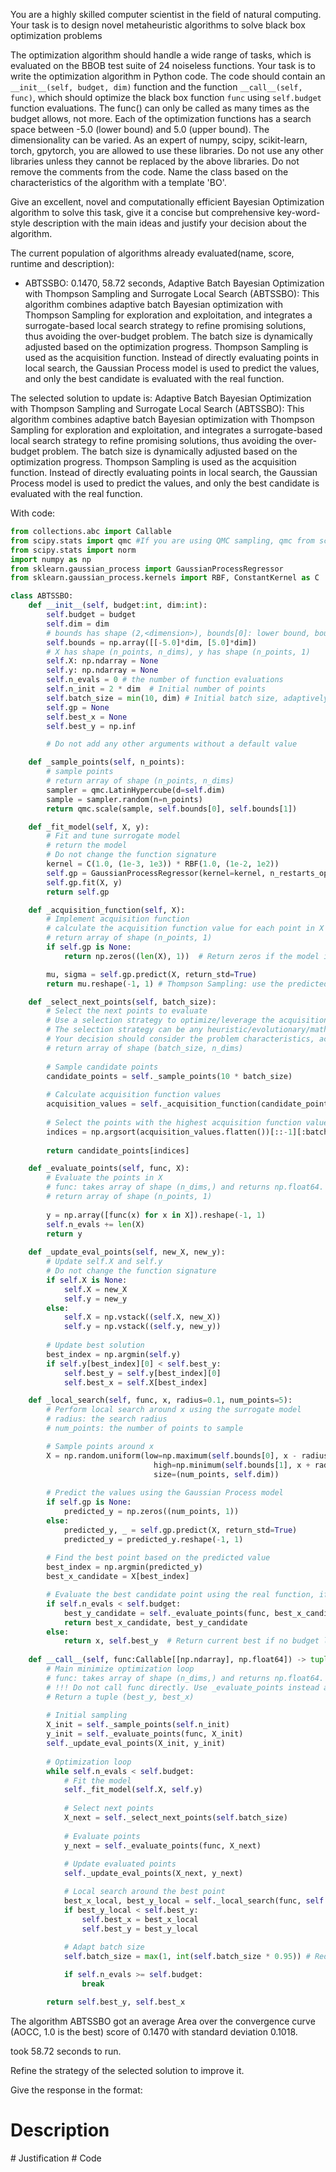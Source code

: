 You are a highly skilled computer scientist in the field of natural computing. Your task is to design novel metaheuristic algorithms to solve black box optimization problems


The optimization algorithm should handle a wide range of tasks, which is evaluated on the BBOB test suite of 24 noiseless functions. Your task is to write the optimization algorithm in Python code. The code should contain an `__init__(self, budget, dim)` function and the function `__call__(self, func)`, which should optimize the black box function `func` using `self.budget` function evaluations.
The func() can only be called as many times as the budget allows, not more. Each of the optimization functions has a search space between -5.0 (lower bound) and 5.0 (upper bound). The dimensionality can be varied.
As an expert of numpy, scipy, scikit-learn, torch, gpytorch, you are allowed to use these libraries. Do not use any other libraries unless they cannot be replaced by the above libraries.  Do not remove the comments from the code.
Name the class based on the characteristics of the algorithm with a template '<characteristics>BO'.

Give an excellent, novel and computationally efficient Bayesian Optimization algorithm to solve this task, give it a concise but comprehensive key-word-style description with the main ideas and justify your decision about the algorithm.

The current population of algorithms already evaluated(name, score, runtime and description):
- ABTSSBO: 0.1470, 58.72 seconds, Adaptive Batch Bayesian Optimization with Thompson Sampling and Surrogate Local Search (ABTSSBO): This algorithm combines adaptive batch Bayesian optimization with Thompson Sampling for exploration and exploitation, and integrates a surrogate-based local search strategy to refine promising solutions, thus avoiding the over-budget problem. The batch size is dynamically adjusted based on the optimization progress. Thompson Sampling is used as the acquisition function. Instead of directly evaluating points in local search, the Gaussian Process model is used to predict the values, and only the best candidate is evaluated with the real function.




The selected solution to update is:
Adaptive Batch Bayesian Optimization with Thompson Sampling and Surrogate Local Search (ABTSSBO): This algorithm combines adaptive batch Bayesian optimization with Thompson Sampling for exploration and exploitation, and integrates a surrogate-based local search strategy to refine promising solutions, thus avoiding the over-budget problem. The batch size is dynamically adjusted based on the optimization progress. Thompson Sampling is used as the acquisition function. Instead of directly evaluating points in local search, the Gaussian Process model is used to predict the values, and only the best candidate is evaluated with the real function.


With code:
```python
from collections.abc import Callable
from scipy.stats import qmc #If you are using QMC sampling, qmc from scipy is encouraged. Remove this line if you have better alternatives.
from scipy.stats import norm
import numpy as np
from sklearn.gaussian_process import GaussianProcessRegressor
from sklearn.gaussian_process.kernels import RBF, ConstantKernel as C

class ABTSSBO:
    def __init__(self, budget:int, dim:int):
        self.budget = budget
        self.dim = dim
        # bounds has shape (2,<dimension>), bounds[0]: lower bound, bounds[1]: upper bound
        self.bounds = np.array([[-5.0]*dim, [5.0]*dim])
        # X has shape (n_points, n_dims), y has shape (n_points, 1)
        self.X: np.ndarray = None
        self.y: np.ndarray = None
        self.n_evals = 0 # the number of function evaluations
        self.n_init = 2 * dim  # Initial number of points
        self.batch_size = min(10, dim) # Initial batch size, adaptively adjusted
        self.gp = None
        self.best_x = None
        self.best_y = np.inf

        # Do not add any other arguments without a default value

    def _sample_points(self, n_points):
        # sample points
        # return array of shape (n_points, n_dims)
        sampler = qmc.LatinHypercube(d=self.dim)
        sample = sampler.random(n=n_points)
        return qmc.scale(sample, self.bounds[0], self.bounds[1])

    def _fit_model(self, X, y):
        # Fit and tune surrogate model 
        # return the model
        # Do not change the function signature
        kernel = C(1.0, (1e-3, 1e3)) * RBF(1.0, (1e-2, 1e2))
        self.gp = GaussianProcessRegressor(kernel=kernel, n_restarts_optimizer=5, random_state=42)
        self.gp.fit(X, y)
        return self.gp

    def _acquisition_function(self, X):
        # Implement acquisition function 
        # calculate the acquisition function value for each point in X
        # return array of shape (n_points, 1)
        if self.gp is None:
            return np.zeros((len(X), 1))  # Return zeros if the model is not fitted yet

        mu, sigma = self.gp.predict(X, return_std=True)
        return mu.reshape(-1, 1) # Thompson Sampling: use the predicted mean

    def _select_next_points(self, batch_size):
        # Select the next points to evaluate
        # Use a selection strategy to optimize/leverage the acquisition function 
        # The selection strategy can be any heuristic/evolutionary/mathematical/hybrid methods.
        # Your decision should consider the problem characteristics, acquisition function, and the computational efficiency.
        # return array of shape (batch_size, n_dims)
        
        # Sample candidate points
        candidate_points = self._sample_points(10 * batch_size)
        
        # Calculate acquisition function values
        acquisition_values = self._acquisition_function(candidate_points)
        
        # Select the points with the highest acquisition function values
        indices = np.argsort(acquisition_values.flatten())[::-1][:batch_size]
        
        return candidate_points[indices]

    def _evaluate_points(self, func, X):
        # Evaluate the points in X
        # func: takes array of shape (n_dims,) and returns np.float64.
        # return array of shape (n_points, 1)
        
        y = np.array([func(x) for x in X]).reshape(-1, 1)
        self.n_evals += len(X)
        return y
    
    def _update_eval_points(self, new_X, new_y):
        # Update self.X and self.y
        # Do not change the function signature
        if self.X is None:
            self.X = new_X
            self.y = new_y
        else:
            self.X = np.vstack((self.X, new_X))
            self.y = np.vstack((self.y, new_y))
        
        # Update best solution
        best_index = np.argmin(self.y)
        if self.y[best_index][0] < self.best_y:
            self.best_y = self.y[best_index][0]
            self.best_x = self.X[best_index]

    def _local_search(self, func, x, radius=0.1, num_points=5):
        # Perform local search around x using the surrogate model
        # radius: the search radius
        # num_points: the number of points to sample

        # Sample points around x
        X = np.random.uniform(low=np.maximum(self.bounds[0], x - radius),
                                high=np.minimum(self.bounds[1], x + radius),
                                size=(num_points, self.dim))
        
        # Predict the values using the Gaussian Process model
        if self.gp is None:
            predicted_y = np.zeros((num_points, 1))
        else:
            predicted_y, _ = self.gp.predict(X, return_std=True)
            predicted_y = predicted_y.reshape(-1, 1)
        
        # Find the best point based on the predicted value
        best_index = np.argmin(predicted_y)
        best_x_candidate = X[best_index]

        # Evaluate the best candidate point using the real function, if budget allows
        if self.n_evals < self.budget:
            best_y_candidate = self._evaluate_points(func, best_x_candidate.reshape(1, -1))[0, 0]
            return best_x_candidate, best_y_candidate
        else:
            return x, self.best_y  # Return current best if no budget left
    
    def __call__(self, func:Callable[[np.ndarray], np.float64]) -> tuple[np.float64, np.array]:
        # Main minimize optimization loop
        # func: takes array of shape (n_dims,) and returns np.float64. 
        # !!! Do not call func directly. Use _evaluate_points instead and be aware of the budget when calling it. !!!
        # Return a tuple (best_y, best_x)
        
        # Initial sampling
        X_init = self._sample_points(self.n_init)
        y_init = self._evaluate_points(func, X_init)
        self._update_eval_points(X_init, y_init)
        
        # Optimization loop
        while self.n_evals < self.budget:
            # Fit the model
            self._fit_model(self.X, self.y)
            
            # Select next points
            X_next = self._select_next_points(self.batch_size)
            
            # Evaluate points
            y_next = self._evaluate_points(func, X_next)
            
            # Update evaluated points
            self._update_eval_points(X_next, y_next)

            # Local search around the best point
            best_x_local, best_y_local = self._local_search(func, self.best_x)
            if best_y_local < self.best_y:
                self.best_x = best_x_local
                self.best_y = best_y_local
        
            # Adapt batch size
            self.batch_size = max(1, int(self.batch_size * 0.95)) # Reduce batch size gradually

            if self.n_evals >= self.budget:
                break

        return self.best_y, self.best_x

```
The algorithm ABTSSBO got an average Area over the convergence curve (AOCC, 1.0 is the best) score of 0.1470 with standard deviation 0.1018.

took 58.72 seconds to run.

Refine the strategy of the selected solution to improve it.



Give the response in the format:
# Description 
<description>
# Justification 
<justification for the key components of the algorithm or the changes made>
# Code 
<code>

